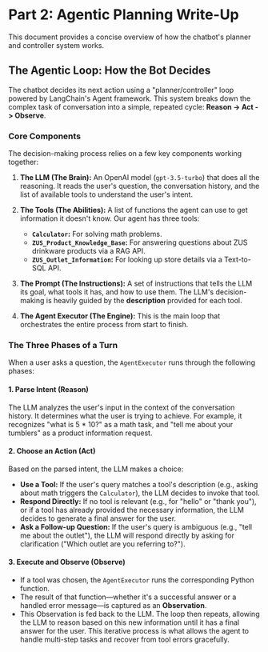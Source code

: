 # Part 2: Agentic Planning Write-Up

This document provides a concise overview of how the chatbot's planner and controller system works.

## The Agentic Loop: How the Bot Decides

The chatbot decides its next action using a "planner/controller" loop powered by LangChain's Agent framework. This system breaks down the complex task of conversation into a simple, repeated cycle: **Reason -> Act -> Observe**.

### Core Components

The decision-making process relies on a few key components working together:

1.  **The LLM (The Brain):** An OpenAI model (`gpt-3.5-turbo`) that does all the reasoning. It reads the user's question, the conversation history, and the list of available tools to understand the user's intent.

2.  **The Tools (The Abilities):** A list of functions the agent can use to get information it doesn't know. Our agent has three tools:
    *   **`Calculator`:** For solving math problems.
    *   **`ZUS_Product_Knowledge_Base`:** For answering questions about ZUS drinkware products via a RAG API.
    *   **`ZUS_Outlet_Information`:** For looking up store details via a Text-to-SQL API.

3.  **The Prompt (The Instructions):** A set of instructions that tells the LLM its goal, what tools it has, and how to use them. The LLM's decision-making is heavily guided by the **description** provided for each tool.

4.  **The Agent Executor (The Engine):** This is the main loop that orchestrates the entire process from start to finish.

### The Three Phases of a Turn

When a user asks a question, the `AgentExecutor` runs through the following phases:

#### 1. Parse Intent (Reason)

The LLM analyzes the user's input in the context of the conversation history. It determines what the user is trying to achieve. For example, it recognizes "what is 5 * 10?" as a math task, and "tell me about your tumblers" as a product information request.

#### 2. Choose an Action (Act)

Based on the parsed intent, the LLM makes a choice:

*   **Use a Tool:** If the user's query matches a tool's description (e.g., asking about math triggers the `Calculator`), the LLM decides to invoke that tool.
*   **Respond Directly:** If no tool is relevant (e.g., for "hello" or "thank you"), or if a tool has already provided the necessary information, the LLM decides to generate a final answer for the user.
*   **Ask a Follow-up Question:** If the user's query is ambiguous (e.g., "tell me about the outlet"), the LLM will respond directly by asking for clarification ("Which outlet are you referring to?").

#### 3. Execute and Observe (Observe)

*   If a tool was chosen, the `AgentExecutor` runs the corresponding Python function.
*   The result of that function—whether it's a successful answer or a handled error message—is captured as an **Observation**.
*   This Observation is fed back to the LLM. The loop then repeats, allowing the LLM to reason based on this new information until it has a final answer for the user. This iterative process is what allows the agent to handle multi-step tasks and recover from tool errors gracefully.